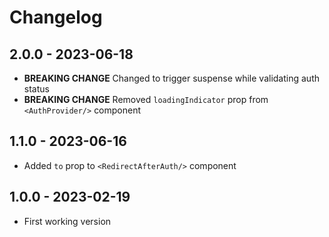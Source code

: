 # Changelog

## 2.0.0 - 2023-06-18

- **BREAKING CHANGE** Changed to trigger suspense while validating auth status
- **BREAKING CHANGE** Removed `loadingIndicator` prop from `<AuthProvider/>` component

## 1.1.0 - 2023-06-16

- Added `to` prop to `<RedirectAfterAuth/>` component

## 1.0.0 - 2023-02-19

- First working version
